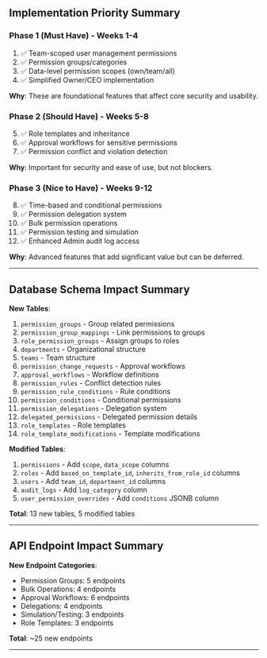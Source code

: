 ## Implementation Priority Summary

### Phase 1 (Must Have) - Weeks 1-4
1. ✅ Team-scoped user management permissions
2. ✅ Permission groups/categories
3. ✅ Data-level permission scopes (own/team/all)
4. ✅ Simplified Owner/CEO implementation

**Why**: These are foundational features that affect core security and usability.

### Phase 2 (Should Have) - Weeks 5-8
5. ✅ Role templates and inheritance
6. ✅ Approval workflows for sensitive permissions
7. ✅ Permission conflict and violation detection

**Why**: Important for security and ease of use, but not blockers.

### Phase 3 (Nice to Have) - Weeks 9-12
8. ✅ Time-based and conditional permissions
9. ✅ Permission delegation system
10. ✅ Bulk permission operations
11. ✅ Permission testing and simulation
12. ✅ Enhanced Admin audit log access

**Why**: Advanced features that add significant value but can be deferred.

---

## Database Schema Impact Summary

**New Tables**:
1. `permission_groups` - Group related permissions
2. `permission_group_mappings` - Link permissions to groups
3. `role_permission_groups` - Assign groups to roles
4. `departments` - Organizational structure
5. `teams` - Team structure
6. `permission_change_requests` - Approval workflows
7. `approval_workflows` - Workflow definitions
8. `permission_rules` - Conflict detection rules
9. `permission_rule_conditions` - Rule conditions
10. `permission_conditions` - Conditional permissions
11. `permission_delegations` - Delegation system
12. `delegated_permissions` - Delegated permission details
13. `role_templates` - Role templates
14. `role_template_modifications` - Template modifications

**Modified Tables**:
1. `permissions` - Add `scope`, `data_scope` columns
2. `roles` - Add `based_on_template_id`, `inherits_from_role_id` columns
3. `users` - Add `team_id`, `department_id` columns
4. `audit_logs` - Add `log_category` column
5. `user_permission_overrides` - Add `conditions` JSONB column

**Total**: 13 new tables, 5 modified tables

---

## API Endpoint Impact Summary

**New Endpoint Categories**:
- Permission Groups: 5 endpoints
- Bulk Operations: 4 endpoints
- Approval Workflows: 6 endpoints
- Delegations: 4 endpoints
- Simulation/Testing: 3 endpoints
- Role Templates: 3 endpoints

**Total**: ~25 new endpoints

---

